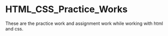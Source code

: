 # HTML_CSS_Practice_Works
These are the practice work and assignment work while working with html and css.
